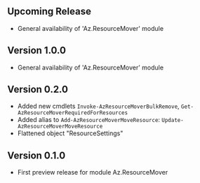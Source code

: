 <!--
    Please leave this section at the top of the change log.

    Changes for the upcoming release should go under the section titled "Upcoming Release", and should adhere to the following format:

    ## Upcoming Release
    * Overview of change #1
        - Additional information about change #1
    * Overview of change #2
        - Additional information about change #2
        - Additional information about change #2
    * Overview of change #3
    * Overview of change #4
        - Additional information about change #4

    ## YYYY.MM.DD - Version X.Y.Z (Previous Release)
    * Overview of change #1
        - Additional information about change #1
-->
## Upcoming Release
* General availability of 'Az.ResourceMover' module

## Version 1.0.0
* General availability of 'Az.ResourceMover' module

## Version 0.2.0
* Added new cmdlets `Invoke-AzResourceMoverBulkRemove`, `Get-AzResourceMoverRequiredForResources`
* Added alias to `Add-AzResourceMoverMoveResource`: `Update-AzResourceMoverMoveResource`
* Flattened object "ResourceSettings"

## Version 0.1.0
* First preview release for module Az.ResourceMover

